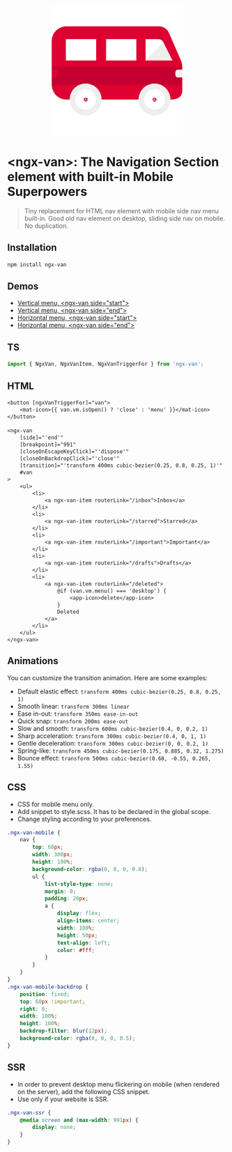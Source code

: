<p align="center">
 <img width="300px" src="./apps/playground/src/assets/logo.png">
</p>

# \<ngx-van\>: The Navigation Section element with built-in Mobile Superpowers

> Tiny replacement for HTML nav element with mobile side nav menu built-in. Good old nav element on desktop, sliding side nav on mobile. No duplication.

## Installation

```bash
npm install ngx-van
```

## Demos

-   [Vertical menu, \<ngx-van side="start"\>](https://stackblitz.com/edit/angular-ivy-afbbds?file=src/app/app.component.html)
-   [Vertical menu, \<ngx-van side="end"\>](https://stackblitz.com/edit/angular-ivy-51wp1y?file=src%2Fapp%2Fapp.component.html)
-   [Horizontal menu, \<ngx-van side="start"\>](https://stackblitz.com/edit/angular-ivy-yczdag?file=src%2Fapp%2Fapp.component.html)
-   [Horizontal menu, \<ngx-van side="end"\>](https://stackblitz.com/edit/angular-ivy-mqsvwt?file=src%2Fapp%2Fapp.component.html)

## TS

```ts
import { NgxVan, NgxVanItem, NgxVanTriggerFor } from 'ngx-van';
```

## HTML

```angular
<button [ngxVanTriggerFor]="van">
    <mat-icon>{{ van.vm.isOpen() ? 'close' : 'menu' }}</mat-icon>
</button>

<ngx-van
    [side]="'end'"
    [breakpoint]="991"
    [closeOnEscapeKeyClick]="'dispose'"
    [closeOnBackdropClick]="'close'"
    [transition]="'transform 400ms cubic-bezier(0.25, 0.8, 0.25, 1)'"
    #van
>
    <ul>
        <li>
            <a ngx-van-item routerLink="/inbox">Inbox</a>
        </li>
        <li>
            <a ngx-van-item routerLink="/starred">Starred</a>
        </li>
        <li>
            <a ngx-van-item routerLink="/important">Important</a>
        </li>
        <li>
            <a ngx-van-item routerLink="/drafts">Drafts</a>
        </li>
        <li>
            <a ngx-van-item routerLink="/deleted">
                @if (van.vm.menu() === 'desktop') {
                    <app-icon>delete</app-icon>
                }
                Deleted
            </a>
        </li>
    </ul>
</ngx-van>
```

## Animations

You can customize the transition animation. Here are some examples:

-   Default elastic effect: `transform 400ms cubic-bezier(0.25, 0.8, 0.25, 1)`
-   Smooth linear: `transform 300ms linear`
-   Ease in-out: `transform 350ms ease-in-out`
-   Quick snap: `transform 200ms ease-out`
-   Slow and smooth: `transform 600ms cubic-bezier(0.4, 0, 0.2, 1)`
-   Sharp acceleration: `transform 300ms cubic-bezier(0.4, 0, 1, 1)`
-   Gentle deceleration: `transform 300ms cubic-bezier(0, 0, 0.2, 1)`
-   Spring-like: `transform 450ms cubic-bezier(0.175, 0.885, 0.32, 1.275)`
-   Bounce effect: `transform 500ms cubic-bezier(0.68, -0.55, 0.265, 1.55)`

## CSS

-   CSS for mobile menu only.
-   Add snippet to style.scss. It has to be declared in the global scope.
-   Change styling according to your preferences.

```scss
.ngx-van-mobile {
    nav {
        top: 60px;
        width: 300px;
        height: 100%;
        background-color: rgba(0, 0, 0, 0.8);
        ul {
            list-style-type: none;
            margin: 0;
            padding: 20px;
            a {
                display: flex;
                align-items: center;
                width: 100%;
                height: 50px;
                text-align: left;
                color: #fff;
            }
        }
    }
}
.ngx-van-mobile-backdrop {
    position: fixed;
    top: 60px !important;
    right: 0;
    width: 100%;
    height: 100%;
    backdrop-filter: blur(12px);
    background-color: rgba(0, 0, 0, 0.5);
}
```

## SSR

-   In order to prevent desktop menu flickering on mobile (when rendered on the server), add the following CSS snippet.
-   Use only if your website is SSR.

```scss
.ngx-van-ssr {
    @media screen and (max-width: 991px) {
        display: none;
    }
}
```
